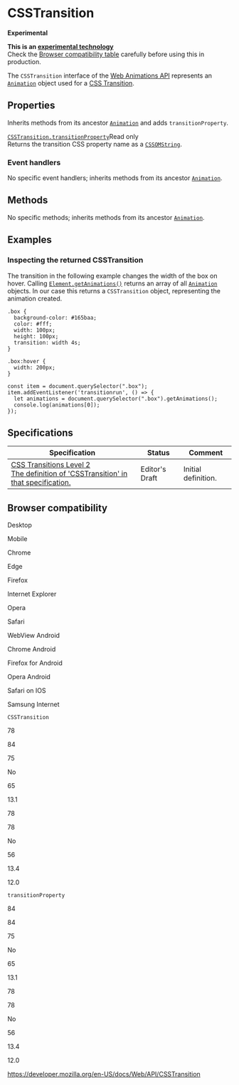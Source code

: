 # CSSTransition

**Experimental**

**This is an [experimental technology](https://developer.mozilla.org/en-US/docs/MDN/Guidelines/Conventions_definitions#experimental)**  
Check the [Browser compatibility table](#browser_compatibility) carefully before using this in production.

The `CSSTransition` interface of the [Web Animations API](web_animations_api) represents an [`Animation`](animation) object used for a [CSS Transition](https://developer.mozilla.org/en-US/docs/Web/CSS/CSS_Transitions).

## Properties

Inherits methods from its ancestor [`Animation`](animation) and adds <span class="page-not-created">`transitionProperty`</span>.

[`CSSTransition.transitionProperty`](csstransition/transitionproperty)<span class="badge inline readonly">Read only </span>  
Returns the transition CSS property name as a [`CSSOMString`](cssomstring).

### Event handlers

No specific event handlers; inherits methods from its ancestor [`Animation`](animation).

## Methods

No specific methods; inherits methods from its ancestor [`Animation`](animation).

## Examples

### Inspecting the returned CSSTransition

The transition in the following example changes the width of the box on hover. Calling [`Element.getAnimations()`](element/getanimations) returns an array of all [`Animation`](animation) objects. In our case this returns a `CSSTransition` object, representing the animation created.

    .box {
      background-color: #165baa;
      color: #fff;
      width: 100px;
      height: 100px;
      transition: width 4s;
    }

    .box:hover {
      width: 200px;
    }

    const item = document.querySelector(".box");
    item.addEventListener('transitionrun', () => {
      let animations = document.querySelector(".box").getAnimations();
      console.log(animations[0]);
    });

## Specifications

<table><thead><tr class="header"><th>Specification</th><th>Status</th><th>Comment</th></tr></thead><tbody><tr class="odd"><td><a href="https://drafts.csswg.org/css-transitions-2/#the-CSSTransition-interface">CSS Transitions Level 2<br />
<span class="small">The definition of 'CSSTransition' in that specification.</span></a></td><td><span class="spec-ed">Editor's Draft</span></td><td>Initial definition.</td></tr></tbody></table>

## Browser compatibility

Desktop

Mobile

Chrome

Edge

Firefox

Internet Explorer

Opera

Safari

WebView Android

Chrome Android

Firefox for Android

Opera Android

Safari on IOS

Samsung Internet

`CSSTransition`

78

84

75

No

65

13.1

78

78

No

56

13.4

12.0

`transitionProperty`

84

84

75

No

65

13.1

78

78

No

56

13.4

12.0

<a href="https://developer.mozilla.org/en-US/docs/Web/API/CSSTransition" class="_attribution-link">https://developer.mozilla.org/en-US/docs/Web/API/CSSTransition</a>

